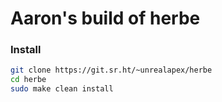 # Aaron's build of herbe

### Install
```bash
git clone https://git.sr.ht/~unrealapex/herbe
cd herbe
sudo make clean install
```
